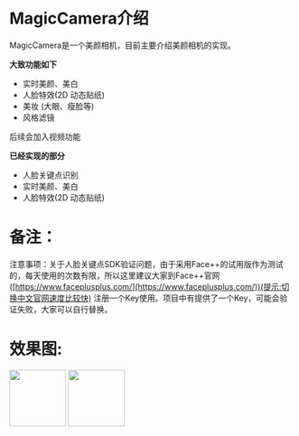 # MagicCamera介绍
MagicCamera是一个美颜相机，目前主要介绍美颜相机的实现。

**大致功能如下**
* 实时美颜、美白
* 人脸特效(2D 动态贴纸)
* 美妆 (大眼、瘦脸等)
* 风格滤镜

后续会加入视频功能

**已经实现的部分**
* 人脸关键点识别
* 实时美颜、美白
* 人脸特效(2D 动态贴纸)

# 备注：
注意事项：关于人脸关键点SDK验证问题，由于采用Face++的试用版作为测试的，每天使用的次数有限，所以这里建议大家到Face++官网([https://www.faceplusplus.com/](https://www.faceplusplus.com/))(提示:切换中文官网速度比较快) 注册一个Key使用。项目中有提供了一个Key，可能会验证失败，大家可以自行替换。

# 效果图:
<img src="https://github.com/ymkil/MagicCamera/blob/master/image/sticker_01.png" width="100" />
<img src="https://github.com/ymkil/MagicCamera/blob/master/image/sticker_02.png" width="100" />